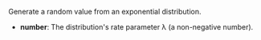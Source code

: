 Generate a random value from an exponential distribution.

- **number**: The distribution's rate parameter λ (a non-negative number).
